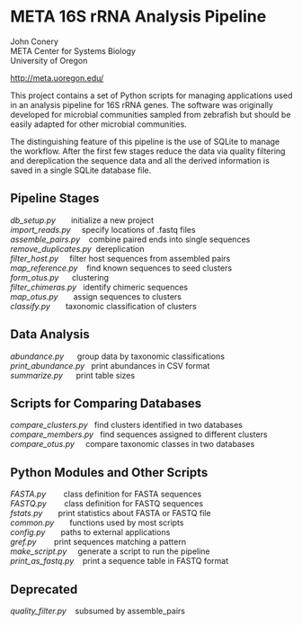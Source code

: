 META 16S rRNA Analysis Pipeline
===============================

John Conery  
META Center for Systems Biology  
University of Oregon

http://meta.uoregon.edu/

This project contains a set of Python scripts for managing applications 
used in an analysis pipeline for 16S rRNA genes.  The software was 
originally developed for microbial communities sampled from zebrafish 
but should be easily adapted for other microbial communities.

The distinguishing feature of this pipeline is the use of SQLite to 
manage the workflow.  After the first few stages reduce the data via
quality filtering and dereplication the sequence data and all the
derived information is saved in a single SQLite database file.  

Pipeline Stages
---------------
*db_setup.py*&nbsp;&nbsp;&nbsp;&nbsp;&nbsp;&nbsp;&nbsp;initialize a new project  
*import_reads.py*&nbsp;&nbsp;&nbsp;&nbsp;&nbsp;specify locations of .fastq files  
*assemble_pairs.py*&nbsp;&nbsp;&nbsp;&nbsp;combine paired ends into single sequences  
*remove_duplicates.py*&nbsp;&nbsp;dereplication  
*filter_host.py*&nbsp;&nbsp;&nbsp;&nbsp;&nbsp;filter host sequences from assembled pairs  
*map_reference.py*&nbsp;&nbsp;&nbsp;&nbsp;find known sequences to seed clusters  
*form_otus.py*&nbsp;&nbsp;&nbsp;&nbsp;&nbsp;&nbsp;clustering  
*filter_chimeras.py*&nbsp;&nbsp;&nbsp;identify chimeric sequences  
*map_otus.py*&nbsp;&nbsp;&nbsp;&nbsp;&nbsp;&nbsp;&nbsp;assign sequences to clusters  
*classify.py*&nbsp;&nbsp;&nbsp;&nbsp;&nbsp;&nbsp;&nbsp;taxonomic classification of clusters    

Data Analysis
-------------
*abundance.py*&nbsp;&nbsp;&nbsp;&nbsp;&nbsp;&nbsp;group data by taxonomic classifications  
*print_abundance.py*&nbsp;&nbsp;&nbsp;print abundances in CSV format  
*summarize.py*&nbsp;&nbsp;&nbsp;&nbsp;&nbsp;&nbsp;print table sizes  

Scripts for Comparing Databases
-------------------------------
*compare_clusters.py*&nbsp;&nbsp;&nbsp;find clusters identified in two databases  
*compare_members.py*&nbsp;&nbsp;&nbsp;find sequences assigned to different clusters  
*compare_otus.py*&nbsp;&nbsp;&nbsp;&nbsp;&nbsp;compare taxonomic classes in two databases  

Python Modules and Other Scripts 
--------------------------------
*FASTA.py*&nbsp;&nbsp;&nbsp;&nbsp;&nbsp;&nbsp;&nbsp;&nbsp;class definition for FASTA sequences  
*FASTQ.py*&nbsp;&nbsp;&nbsp;&nbsp;&nbsp;&nbsp;&nbsp;&nbsp;class definition for FASTQ sequences  
*fstats.py*&nbsp;&nbsp;&nbsp;&nbsp;&nbsp;&nbsp;&nbsp;print statistics about FASTA or FASTQ file  
*common.py*&nbsp;&nbsp;&nbsp;&nbsp;&nbsp;&nbsp;&nbsp;functions used by most scripts  
*config.py*&nbsp;&nbsp;&nbsp;&nbsp;&nbsp;&nbsp;&nbsp;paths to external applications  
*gref.py*&nbsp;&nbsp;&nbsp;&nbsp;&nbsp;&nbsp;&nbsp;&nbsp;print sequences matching a pattern  
*make_script.py*&nbsp;&nbsp;&nbsp;&nbsp;&nbsp;generate a script to run the pipeline  
*print_as_fastq.py*&nbsp;&nbsp;&nbsp;&nbsp;print a sequence table in FASTQ format  

Deprecated
----------
*quality_filter.py*&nbsp;&nbsp;&nbsp;&nbsp;subsumed by assemble_pairs  


